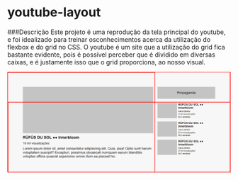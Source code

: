 # youtube-layout

###Descrição
Este projeto é uma reprodução da tela principal do youtube, e foi idealizado para treinar osconhecimentos acerca da utilização 
do flexbox e do grid no CSS. 
O youtube é um site que a utilização do grid fica bastante evidente, pois é possível perceber que é dividido em diversas caixas,
e é justamente isso que o grid proporciona, ao nosso visual.


<img src="./src/design/design-youtube.png">
